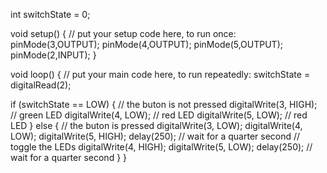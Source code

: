 int switchState = 0;

void setup() {
  // put your setup code here, to run once:
 pinMode(3,OUTPUT);
 pinMode(4,OUTPUT);
 pinMode(5,OUTPUT);
 pinMode(2,INPUT);
}

void loop() {
  // put your main code here, to run repeatedly:
  switchState = digitalRead(2);
  
  if (switchState == LOW) { 
 // the buton is not pressed
  digitalWrite(3, HIGH); // green LED
  digitalWrite(4, LOW); // red LED
  digitalWrite(5, LOW); // red LED
 }
 else { // the buton is pressed
 digitalWrite(3, LOW); 
 digitalWrite(4, LOW);
 digitalWrite(5, HIGH);
 delay(250); // wait for a quarter second
 // toggle the LEDs
 digitalWrite(4, HIGH); 
 digitalWrite(5, LOW);
 delay(250); // wait for a quarter second
 } 
}
